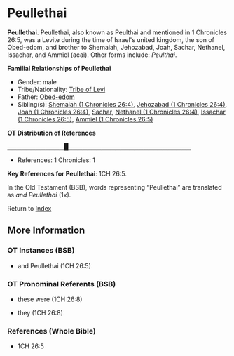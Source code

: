 # Peullethai
**Peullethai**. 
Peullethai, also known as Peulthai and mentioned in 1 Chronicles 26:5, was a Levite during the time of Israel's united kingdom, the son of Obed-edom, and brother to Shemaiah, Jehozabad, Joah, Sachar, Nethanel, Issachar, and Ammiel (acai). 
Other forms include: 
*Peulthai*. 




**Familial Relationships of Peullethai**


* Gender: male
* Tribe/Nationality: [Tribe of Levi](../../../groups/md/acai/Levi.md)
* Father: [Obed-edom](Obed-edom.md)
* Sibling(s): [Shemaiah (1 Chronicles 26:4)](Shemaiah.9.md), [Jehozabad (1 Chronicles 26:4)](Jehozabad.2.md), [Joah (1 Chronicles 26:4)](Joah.3.md), [Sachar](Sachar.md), [Nethanel (1 Chronicles 26:4)](Nethanel.5.md), [Issachar (1 Chronicles 26:5)](Issachar.2.md), [Ammiel (1 Chronicles 26:5)](Ammiel.3.md)


**OT Distribution of References**

▁▁▁▁▁▁▁▁▁▁▁▁█▁▁▁▁▁▁▁▁▁▁▁▁▁▁▁▁▁▁▁▁▁▁▁▁▁▁
* References: 1 Chronicles: 1



**Key References for Peullethai**: 
1CH 26:5. 


In the Old Testament (BSB), words representing “Peullethai” are translated as 
*and Peullethai* (1x). 




Return to [Index](00-Index.md)

## More Information

### OT Instances (BSB)

* and Peullethai (1CH 26:5)



### OT Pronominal Referents (BSB)

* these were (1CH 26:8)

* they (1CH 26:8)



### References (Whole Bible)

* 1CH 26:5



